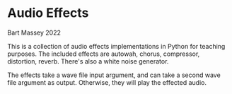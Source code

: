 # Audio Effects
Bart Massey 2022

This is a collection of audio effects implementations in
Python for teaching purposes. The included effects are
autowah, chorus, compressor, distortion, reverb. There's
also a white noise generator.

The effects take a wave file input argument, and can take a
second wave file argument as output. Otherwise, they will
play the effected audio.
